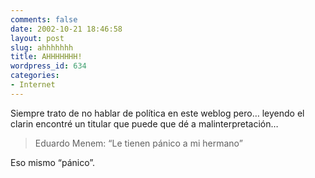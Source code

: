 ```yaml
---
comments: false
date: 2002-10-21 18:46:58
layout: post
slug: ahhhhhhh
title: AHHHHHHH!
wordpress_id: 634
categories:
- Internet
---
```


Siempre trato de no hablar de política en este weblog pero… leyendo el clarin encontré un titular que puede que dé a malinterpretación…





> Eduardo Menem: “Le tienen pánico a mi hermano”





Eso mismo “pánico”.




 
